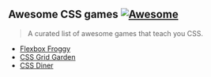 ## Awesome CSS games [![Awesome](https://cdn.rawgit.com/sindresorhus/awesome/d7305f38d29fed78fa85652e3a63e154dd8e8829/media/badge.svg)](https://github.com/sindresorhus/awesome)

> A curated list of awesome games that teach you CSS.

- [Flexbox Froggy](https://flexboxfroggy.com/)
- [CSS Grid Garden](https://cssgridgarden.com/)
- [CSS Diner](https://flukeout.github.io/)